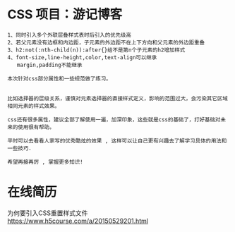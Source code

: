 
# CSS 项目：游记博客
```
1、同时引入多个外联层叠样式表时后引入的优先级高
2、若父元素没有边框和内边距，子元素的外边距不在上下方向和父元素的外边距重叠
3、h2:not(:nth-child(n)):after{}给不是第n个子元素的h2增加样式
4、font-size,line-height,color,text-align可以继承
   margin,padding不能继承
```
```
本次针对css部分属性和一些规范做了练习。  


比如选择器的层级关系，谨慎对元素选择器的直接样式定义，影响的范围过大，会污染其它区域相同元素的样式效果。

css还有很多属性，建议全部了解使用一遍，加深印象，这些就是css的基础了，打好基础对未来的使用很有帮助。

平时可以去看看人家写的优秀酷炫的效果 , 这样可以让自己更有兴趣去了解学习具体的用法和一些技巧.

希望再接再厉 , 掌握更多知识!

```
# 在线简历

为何要引入CSS重置样式文件
https://www.h5course.com/a/20150529201.html
